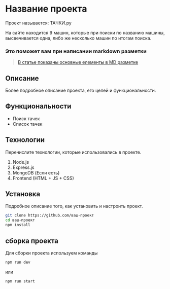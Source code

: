 # Название проекта
Проект называется: ТАЧКИ.ру

На сайте находится 9 машин, которые при поиски по названию машины, высвечивается одна, либо же несколько машин по итогам поиска.

### Это поможет вам при написании markdown разметки

> [В статье показаны основные елементы в MD разметке](https://doka-guide.vercel.app/tools/markdown/)

## Описание

Более подробное описание проекта, его целей и функциональности.

## Функциональности

- Поиск тачек
- Список тачек

## Технологии

Перечислите технологии, которые использовались в проекте.

1. Node.js
2. Express.js
3. MongoDB (Если есть)
4. Frontend (HTML + JS + CSS)

## Установка

Подробное описание того, как установить и настроить проект.

```bash
git clone https://github.com/ваш-проект
cd ваш-проект
npm install
```

## сборка проекта

Для сборки проекта используем команды

```bash
npm run dev
```

или

```bash
npm run start
```
